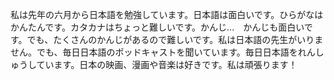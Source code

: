 私は先年の六月から日本語を勉強しています。日本語は面白いです。ひらがなはかんたんです。カタカナはちょっと難しいです。かんじ...　かんじも面白いです。でも、たくさんのかんじがあるので難しいです。私は日本語の先生がいりません。でも、毎日日本語のポッドキャストを聞いています。毎日日本語をれんしゅうしています。日本の映画、漫画や音楽は好きです。私は頑張ります！
